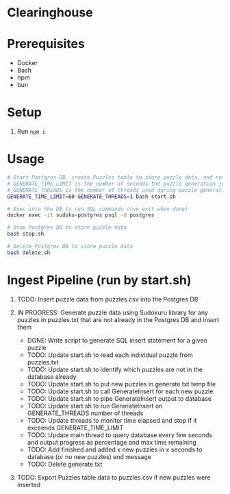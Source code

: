 # Clearinghouse

# Prerequisites

* Docker
* Bash
* npm
* bun

# Setup

1. Run `npm i`

# Usage

```bash
# Start Postgres DB, create Puzzles table to store puzzle data, and run ingest pipeline to load puzzle data
# GENERATE_TIME_LIMIT is the number of seconds the puzzle generation jobs can run before they wind down, defaults to 60
# GENERATE_THREADS is the number of threads used during puzzle generation (in addition to main thread), defaults to 1
GENERATE_TIME_LIMIT=60 GENERATE_THREADS=1 bash start.sh

# Exec into the DB to run SQL commands (run exit when done)
docker exec -it sudoku-postgres psql -U postgres

# Stop Postgres DB to store puzzle data
bash stop.sh

# Delete Postgres DB to store puzzle data
bash delete.sh
```

# Ingest Pipeline (run by start.sh)

1. TODO: Insert puzzle data from puzzles.csv into the Postgres DB

2. IN PROGRESS: Generate puzzle data using Sudokuru library for any puzzles in puzzles.txt that are not already in the Postgres DB and insert them
	* DONE: Write script to generate SQL insert statement for a given puzzle
	* TODO: Update start.sh to read each individual puzzle from puzzles.txt
	* TODO: Update start.sh to identify which puzzles are not in the database already
	* TODO: Update start.sh to put new puzzles in generate.txt temp file
	* TODO: Update start.sh to call GenerateInsert for each new puzzle
	* TODO: Update start.sh to pipe GenerateInsert output to database
	* TODO: Update start.sh to run GenerateInsert on GENERATE_THREADS number of threads
	* TODO: Update threads to monitor time elapsed and stop if it exceends GENERATE_TIME_LIMIT
	* TODO: Update main thread to query database every few seconds and output progress as percentage and max time remaining 
	* TODO: Add finished and added x new puzzles in x seconds to database (or no new puzzles) end message
	* TODO: Delete generate.txt

3. TODO: Export Puzzles table data to puzzles.csv if new puzzles were inserted
